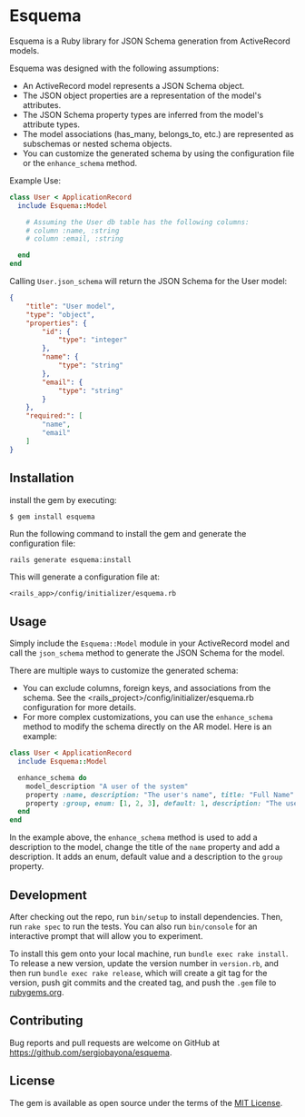 # Esquema

Esquema is a Ruby library for JSON Schema generation from ActiveRecord models.

Esquema was designed with the following assumptions:

- An ActiveRecord model represents a JSON Schema object.
- The JSON object properties are a representation of the model's attributes.
- The JSON Schema property types are inferred from the model's attribute types.
- The model associations (has_many, belongs_to, etc.) are represented as subschemas or nested schema objects.
- You can customize the generated schema by using the configuration file or the `enhance_schema` method.

Example Use:

```ruby
class User < ApplicationRecord
  include Esquema::Model

    # Assuming the User db table has the following columns:
    # column :name, :string
    # column :email, :string

  end
end
```

Calling `User.json_schema` will return the JSON Schema for the User model:

```json
{
    "title": "User model",
    "type": "object",
    "properties": {
        "id": {
            "type": "integer"
        },
        "name": {
            "type": "string"
        },
        "email": {
            "type": "string"
        }
    },
    "required:": [
        "name",
        "email"
    ]
}
```

## Installation

 install the gem by executing:

    $ gem install esquema


Run the following command to install the gem and generate the configuration file:

```bash
rails generate esquema:install 
```

This will generate a configuration file at:

    <rails_app>/config/initializer/esquema.rb


## Usage

Simply include the `Esquema::Model` module in your ActiveRecord model and call the `json_schema` method to generate the JSON Schema for the model.

There are multiple ways to customize the generated schema:
- You can exclude columns, foreign keys, and associations from the schema. See the <rails_project>/config/initializer/esquema.rb configuration for more details.
- For more complex customizations, you can use the `enhance_schema` method to modify the schema directly on the AR model. Here is an example:

```ruby
class User < ApplicationRecord
  include Esquema::Model

  enhance_schema do
    model_description "A user of the system"
    property :name, description: "The user's name", title: "Full Name"
    property :group, enum: [1, 2, 3], default: 1, description: "The user's group"
  end
end
```

In the example above, the `enhance_schema` method is used to add a description to the model, change the title of the `name` property and add a description. It adds an enum, default value and a description to the `group` property.


## Development

After checking out the repo, run `bin/setup` to install dependencies. Then, run `rake spec` to run the tests. You can also run `bin/console` for an interactive prompt that will allow you to experiment.

To install this gem onto your local machine, run `bundle exec rake install`. To release a new version, update the version number in `version.rb`, and then run `bundle exec rake release`, which will create a git tag for the version, push git commits and the created tag, and push the `.gem` file to [rubygems.org](https://rubygems.org).

## Contributing

Bug reports and pull requests are welcome on GitHub at https://github.com/sergiobayona/esquema. 

## License

The gem is available as open source under the terms of the [MIT License](https://opensource.org/licenses/MIT).

